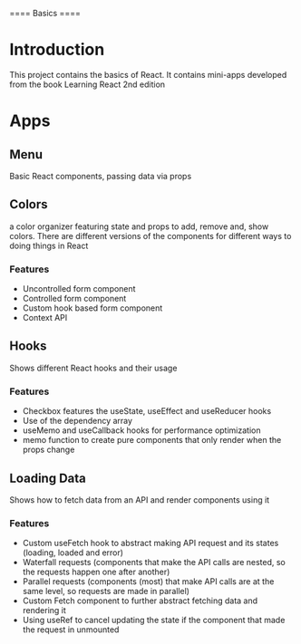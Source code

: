 ==== Basics ====

# Introduction
This project contains the basics of React. It contains mini-apps developed from the book Learning React 2nd edition

# Apps
## Menu
Basic React components, passing data via props

## Colors
a color organizer featuring state and props to add, remove and, show colors. There are different versions of the components for different ways to doing things in React

### Features
- Uncontrolled form component
- Controlled form component
- Custom hook based form component
- Context API

## Hooks
Shows different React hooks and their usage

### Features
- Checkbox features the useState, useEffect and useReducer hooks
- Use of the dependency array
- useMemo and useCallback hooks for performance optimization
- memo function to create pure components that only render when the props change

## Loading Data
Shows how to fetch data from an API and render components using it

### Features
- Custom useFetch hook to abstract making API request and its states (loading, loaded and error)
- Waterfall requests (components that make the API calls are nested, so the requests happen one after another)
- Parallel requests (components (most) that make API calls are at the same level, so requests are made in parallel)
- Custom Fetch component to further abstract fetching data and rendering it
- Using useRef to cancel updating the state if the component that made the request in unmounted